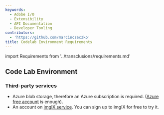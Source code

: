 ```yaml
---
keywords:
  - Adobe I/O
  - Extensibility
  - API Documentation
  - Developer Tooling
contributors:
  - 'https://github.com/marcinczeczko'
title: Codelab Environment Requirements
---
```


import Requirements from '../transclusions/requirements.md'

<Requirements/>

## Code Lab Environment

### Third-party services

- Azure blob storage, therefore an Azure subscription is required. ([Azure free account][azure-free-account] is enough).
- An account on [imgIX service][imgix]. You can sign up to imgIX for free to try it.

[experience-cloud]: https://www.adobe.com/experience-cloud.html
[firefly-get-access]: ../../overview/getting_access.md
[azure-free-account]: https://azure.microsoft.com/en-us/free/
[imgix]: https://www.imgix.com/
